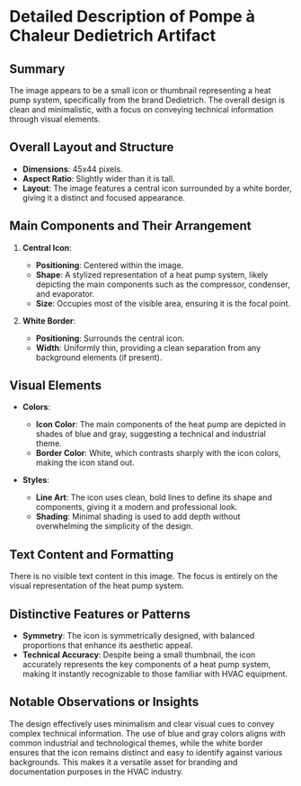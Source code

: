 # Detailed Description of Pompe à Chaleur Dedietrich Artifact

## Summary
The image appears to be a small icon or thumbnail representing a heat pump system, specifically from the brand Dedietrich. The overall design is clean and minimalistic, with a focus on conveying technical information through visual elements.

## Overall Layout and Structure
- **Dimensions**: 45x44 pixels.
- **Aspect Ratio**: Slightly wider than it is tall.
- **Layout**: The image features a central icon surrounded by a white border, giving it a distinct and focused appearance.

## Main Components and Their Arrangement
1. **Central Icon**:
   - **Positioning**: Centered within the image.
   - **Shape**: A stylized representation of a heat pump system, likely depicting the main components such as the compressor, condenser, and evaporator.
   - **Size**: Occupies most of the visible area, ensuring it is the focal point.

2. **White Border**:
   - **Positioning**: Surrounds the central icon.
   - **Width**: Uniformly thin, providing a clean separation from any background elements (if present).

## Visual Elements
- **Colors**:
  - **Icon Color**: The main components of the heat pump are depicted in shades of blue and gray, suggesting a technical and industrial theme.
  - **Border Color**: White, which contrasts sharply with the icon colors, making the icon stand out.

- **Styles**:
  - **Line Art**: The icon uses clean, bold lines to define its shape and components, giving it a modern and professional look.
  - **Shading**: Minimal shading is used to add depth without overwhelming the simplicity of the design.

## Text Content and Formatting
There is no visible text content in this image. The focus is entirely on the visual representation of the heat pump system.

## Distinctive Features or Patterns
- **Symmetry**: The icon is symmetrically designed, with balanced proportions that enhance its aesthetic appeal.
- **Technical Accuracy**: Despite being a small thumbnail, the icon accurately represents the key components of a heat pump system, making it instantly recognizable to those familiar with HVAC equipment.

## Notable Observations or Insights
The design effectively uses minimalism and clear visual cues to convey complex technical information. The use of blue and gray colors aligns with common industrial and technological themes, while the white border ensures that the icon remains distinct and easy to identify against various backgrounds. This makes it a versatile asset for branding and documentation purposes in the HVAC industry.